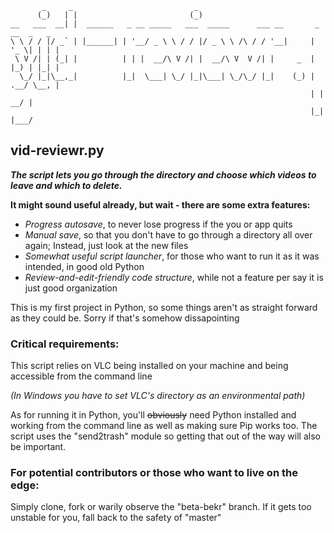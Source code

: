 ```
       _     _                           _                                      
      (_)   | |                         (_)                                     
__   ___  __| |  ______   _ __ _____   ___  _____      ___ __       _ __  _   _ 
\ \ / / |/ _` | |______| | '__/ _ \ \ / / |/ _ \ \ /\ / / '__|     | '_ \| | | |
 \ V /| | (_| |          | | |  __/\ V /| |  __/\ V  V /| |     _  | |_) | |_| |
  \_/ |_|\__,_|          |_|  \___| \_/ |_|\___| \_/\_/ |_|    (_) | .__/ \__, |
                                                                   | |     __/ |
                                                                   |_|    |___/ 
```
## vid-reviewr.py

__*The script lets you go through the directory and choose which videos to leave and which to delete.*__

**It might sound useful already, but wait - there are some extra features:**

* *Progress autosave*, to never lose progress if the you or app quits
* *Manual save*, so that you don't have to go through a directory all over again; Instead, just look at the new files
* *Somewhat useful script launcher*, for those who want to run it as it was intended, in good old Python
* *Review-and-edit-friendly code structure*, while not a feature per say it is just good organization

This is my first project in Python, so some things aren't as straight forward as they could be. Sorry if that's somehow dissapointing

### Critical requirements:
This script relies on VLC being installed on your machine and being accessible from the command line 

*(In Windows you have to set VLC's directory as an environmental path)*

As for running it in Python, you'll ~~obviously~~ need Python installed and working from the command line as well as making sure Pip works too. The script uses the "send2trash" module so getting that out of the way will also be important.

### For potential contributors or those who want to live on the edge:
Simply clone, fork or warily observe the "beta-bekr" branch. If it gets too unstable for you, fall back to the safety of "master"

